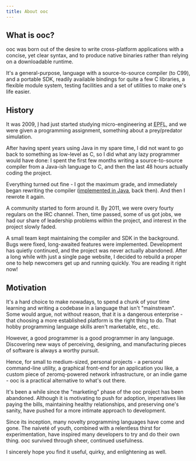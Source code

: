 ```yaml
---
title: About ooc
---
```


## What is ooc?

ooc was born out of the desire to write cross-platform applications with
a concise, yet clear syntax, and to produce native binaries rather than
relying on a downloadable runtime.

It's a general-purpose, language with a source-to-source compiler (to C99),
and a portable SDK, readily available bindings for quite a few C libraries,
a flexible module system, testing facilities and a set of utilities to make
one's life easier.

## History

It was 2009, <abbr title="Amos Wenger (also - wow, you can aim).">I</abbr> had
just started studying micro-engineering at <abbr title="Ecole Polytechnique Fédérale de Lausanne">EPFL</abbr>,
and we were given a programming assignment, something about a prey/predator
simulation.

After having spent years using Java in my spare time, I did not want to go
back to something as low-level as C, so I did what any lazy programmer would
have done: I spent the first few months writing a source-to-source compiler
from a Java-ish language to C, and then the last 48 hours actually coding the
project.

Everything turned out fine - I got the maximum grade, and immediately began
rewriting the compiler ([implemented in Java][jooc], back then). And then I
rewrote it again.

[jooc]: https://github.com/nddrylliog/jooc-legacy

A community started to form around it. By 2011, we were overy fourty regulars
on the IRC channel. Then, time passed, some of us got jobs, we had our share
of leadership problems within the project, and interest in the project slowly
faded.

A small team kept maintaining the compiler and SDK in the background. Bugs were
fixed, long-awaited features were implemented. Development has quietly continued,
and the project was never actually abandoned. After a long while with just
a single page website, I decided to rebuild a proper one to help newcomers
get up and running quickly. You are reading it right now!

## Motivation

It's a hard choice to make nowadays, to spend a chunk of your time learning
and writing a codebase in a language that isn't "mainstream". Some would
argue, not without reason, that it is a dangerous enterprise - that choosing
a more established platform is the right thing to do. That hobby programming
language skills aren't marketable, etc., etc.

However, a good programmer is a good programmer in any language. Discovering
new ways of perceiving, designing, and manufacturing pieces of software is
always a worthy pursuit.

Hence, for small to medium-sized, personal projects - a personal command-line
utility, a graphical front-end for an application you like, a custom piece of
zeromq-powered network infrastructure, or an indie game - ooc is a practical
alternative to what's out there.

It's been a while since the "marketing" phase of the ooc project has been
abandoned. Although it is motivating to push for adoption, imperatives like
paying the bills, maintaining healthy relationships, and preserving one's
sanity, have pushed for a more intimate approach to development.

Since its inception, many novelty programming languages have come and gone.
The naiveté of youth, combined with a relentless thirst for experimentation,
have inspired many developers to try and do their own thing. ooc survived
through sheer, continued usefulness.

I sincerely hope you find it useful, quirky, and enlightening as well.
